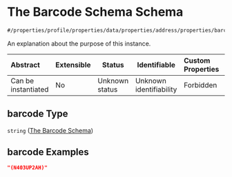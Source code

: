 # The Barcode Schema Schema

```txt
#/properties/profile/properties/data/properties/address/properties/barcode#/properties/profile/properties/data/properties/address/properties/barcode
```

An explanation about the purpose of this instance.


| Abstract            | Extensible | Status         | Identifiable            | Custom Properties | Additional Properties | Access Restrictions | Defined In                                                                                          |
| :------------------ | ---------- | -------------- | ----------------------- | :---------------- | --------------------- | ------------------- | --------------------------------------------------------------------------------------------------- |
| Can be instantiated | No         | Unknown status | Unknown identifiability | Forbidden         | Allowed               | none                | [policy_transaction.schema.json\*](../../out/policy_transaction.schema.json "open original schema") |

## barcode Type

`string` ([The Barcode Schema](policy_transaction-properties-the-profile-schema-properties-the-profile-data-schema-properties-the-address-schema-properties-the-barcode-schema.md))

## barcode Examples

```json
"(N403UP2AH)"
```
